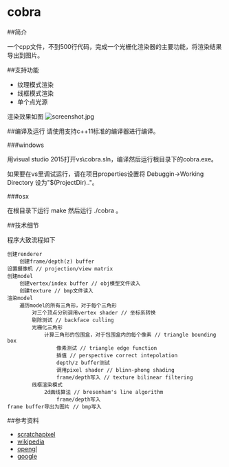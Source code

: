 # cobra

##简介

一个cpp文件，不到500行代码，完成一个光栅化渲染器的主要功能，将渲染结果导出到图片。

##支持功能

* 纹理模式渲染
* 线框模式渲染
* 单个点光源

渲染效果如图
![screenshot.jpg](https://github.com/jintiao/cobra/raw/master/screenshot.jpg)

##编译及运行
请使用支持c++11标准的编译器进行编译。

###windows

用visual studio 2015打开vs\cobra.sln，编译然后运行根目录下的cobra.exe。

如果要在vs里调试运行，请在项目properties设置将 Debuggin->Working Directory 设为"$(ProjectDir)..\"。

###osx

在根目录下运行 make 然后运行 ./cobra 。

##技术细节

程序大致流程如下
```
创建renderer
	创建frame/depth(z) buffer
设置摄像机 // projection/view matrix
创建model
	创建vertex/index buffer // obj模型文件读入
	创建texture // bmp文件读入
渲染model
	遍历model的所有三角形，对于每个三角形
		对三个顶点分别调用vertex shader // 坐标系转换
		剔除测试 // backface culling
		光栅化三角形 
			计算三角形的包围盒，对于包围盒内的每个像素 // triangle bounding box
				像素测试 // triangle edge function
				插值 // perspective correct intepolation
				depth/z buffer测试
				调用pixel shader // blinn-phong shading
				frame/depth写入 // texture bilinear filtering
		线框渲染模式
			2d画线算法 // bresenham's line algorithm
				frame/depth写入 
frame buffer导出为图片 // bmp写入
```

##参考资料

* [scratchapixel](http://www.scratchapixel.com/index.php)
* [wikipedia](https://en.wikipedia.org/wiki/Bresenham%27s_line_algorithm)
* [opengl](https://www.opengl.org/sdk/docs/)
* [google](https://www.google.com)
